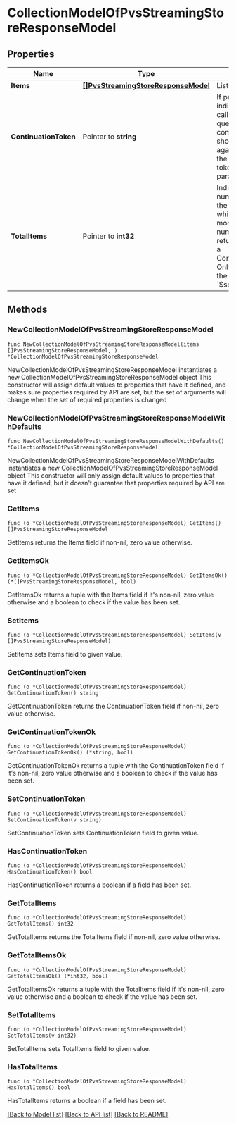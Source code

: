 # CollectionModelOfPvsStreamingStoreResponseModel

## Properties

Name | Type | Description | Notes
------------ | ------------- | ------------- | -------------
**Items** | [**[]PvsStreamingStoreResponseModel**](PvsStreamingStoreResponseModel.md) | List of items. | 
**ContinuationToken** | Pointer to **string** | If present, indicates to the caller that the query was not complete, and they should call the API again specifying the continuation token as a query parameter. | [optional] 
**TotalItems** | Pointer to **int32** | Indicates the total number of items in the collection, which may be more than the number of Items returned, if there is a ContinuationToken.  Only returned in the response to &#x60;$search&#x60; APIs. | [optional] 

## Methods

### NewCollectionModelOfPvsStreamingStoreResponseModel

`func NewCollectionModelOfPvsStreamingStoreResponseModel(items []PvsStreamingStoreResponseModel, ) *CollectionModelOfPvsStreamingStoreResponseModel`

NewCollectionModelOfPvsStreamingStoreResponseModel instantiates a new CollectionModelOfPvsStreamingStoreResponseModel object
This constructor will assign default values to properties that have it defined,
and makes sure properties required by API are set, but the set of arguments
will change when the set of required properties is changed

### NewCollectionModelOfPvsStreamingStoreResponseModelWithDefaults

`func NewCollectionModelOfPvsStreamingStoreResponseModelWithDefaults() *CollectionModelOfPvsStreamingStoreResponseModel`

NewCollectionModelOfPvsStreamingStoreResponseModelWithDefaults instantiates a new CollectionModelOfPvsStreamingStoreResponseModel object
This constructor will only assign default values to properties that have it defined,
but it doesn't guarantee that properties required by API are set

### GetItems

`func (o *CollectionModelOfPvsStreamingStoreResponseModel) GetItems() []PvsStreamingStoreResponseModel`

GetItems returns the Items field if non-nil, zero value otherwise.

### GetItemsOk

`func (o *CollectionModelOfPvsStreamingStoreResponseModel) GetItemsOk() (*[]PvsStreamingStoreResponseModel, bool)`

GetItemsOk returns a tuple with the Items field if it's non-nil, zero value otherwise
and a boolean to check if the value has been set.

### SetItems

`func (o *CollectionModelOfPvsStreamingStoreResponseModel) SetItems(v []PvsStreamingStoreResponseModel)`

SetItems sets Items field to given value.


### GetContinuationToken

`func (o *CollectionModelOfPvsStreamingStoreResponseModel) GetContinuationToken() string`

GetContinuationToken returns the ContinuationToken field if non-nil, zero value otherwise.

### GetContinuationTokenOk

`func (o *CollectionModelOfPvsStreamingStoreResponseModel) GetContinuationTokenOk() (*string, bool)`

GetContinuationTokenOk returns a tuple with the ContinuationToken field if it's non-nil, zero value otherwise
and a boolean to check if the value has been set.

### SetContinuationToken

`func (o *CollectionModelOfPvsStreamingStoreResponseModel) SetContinuationToken(v string)`

SetContinuationToken sets ContinuationToken field to given value.

### HasContinuationToken

`func (o *CollectionModelOfPvsStreamingStoreResponseModel) HasContinuationToken() bool`

HasContinuationToken returns a boolean if a field has been set.

### GetTotalItems

`func (o *CollectionModelOfPvsStreamingStoreResponseModel) GetTotalItems() int32`

GetTotalItems returns the TotalItems field if non-nil, zero value otherwise.

### GetTotalItemsOk

`func (o *CollectionModelOfPvsStreamingStoreResponseModel) GetTotalItemsOk() (*int32, bool)`

GetTotalItemsOk returns a tuple with the TotalItems field if it's non-nil, zero value otherwise
and a boolean to check if the value has been set.

### SetTotalItems

`func (o *CollectionModelOfPvsStreamingStoreResponseModel) SetTotalItems(v int32)`

SetTotalItems sets TotalItems field to given value.

### HasTotalItems

`func (o *CollectionModelOfPvsStreamingStoreResponseModel) HasTotalItems() bool`

HasTotalItems returns a boolean if a field has been set.


[[Back to Model list]](../README.md#documentation-for-models) [[Back to API list]](../README.md#documentation-for-api-endpoints) [[Back to README]](../README.md)


